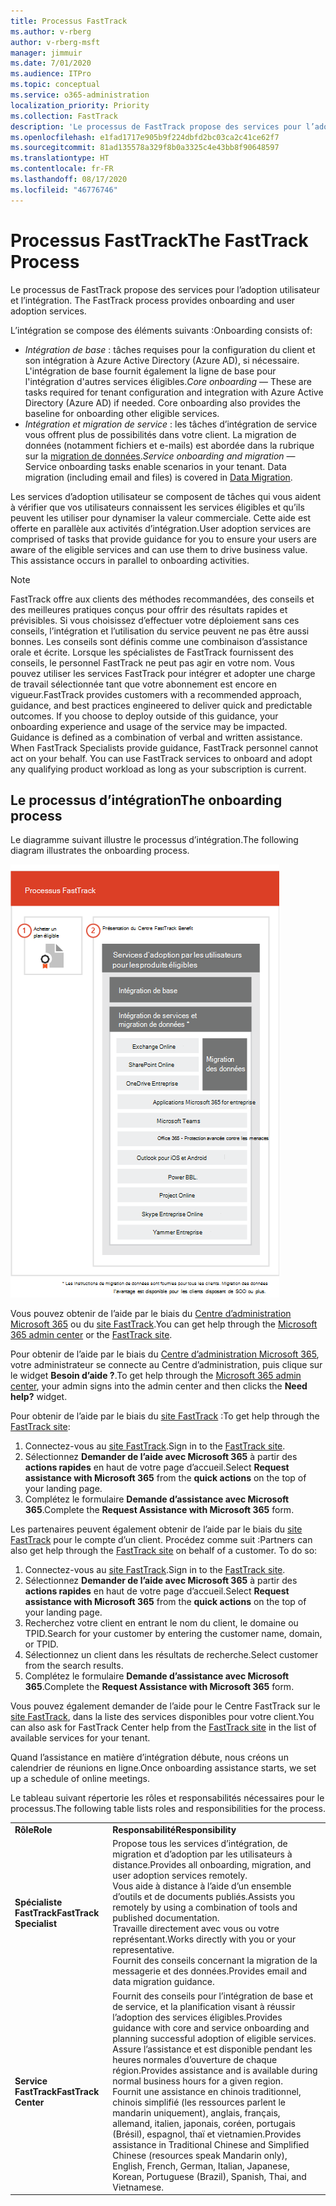 ```yaml
---
title: Processus FastTrack
ms.author: v-rberg
author: v-rberg-msft
manager: jimmuir
ms.date: 7/01/2020
ms.audience: ITPro
ms.topic: conceptual
ms.service: o365-administration
localization_priority: Priority
ms.collection: FastTrack
description: 'Le processus de FastTrack propose des services pour l’adoption utilisateur et l’intégration. '
ms.openlocfilehash: e1fad1717e905b9f224dbfd2bc03ca2c41ce62f7
ms.sourcegitcommit: 81ad135578a329f8b0a3325c4e43bb8f90648597
ms.translationtype: HT
ms.contentlocale: fr-FR
ms.lasthandoff: 08/17/2020
ms.locfileid: "46776746"
---
```

# <a name="the-fasttrack-process"></a><span data-ttu-id="19845-103">Processus FastTrack</span><span class="sxs-lookup"><span data-stu-id="19845-103">The FastTrack Process</span></span>

<span data-ttu-id="19845-104">Le processus de FastTrack propose des services pour l’adoption utilisateur et l’intégration. </span><span class="sxs-lookup"><span data-stu-id="19845-104">The FastTrack process provides onboarding and user adoption services.</span></span> 
  
<span data-ttu-id="19845-105">L’intégration se compose des éléments suivants :</span><span class="sxs-lookup"><span data-stu-id="19845-105">Onboarding consists of:</span></span>
  
- <span data-ttu-id="19845-p101">*Intégration de base* : tâches requises pour la configuration du client et son intégration à Azure Active Directory (Azure AD), si nécessaire. L'intégration de base fournit également la ligne de base pour l'intégration d'autres services éligibles.</span><span class="sxs-lookup"><span data-stu-id="19845-p101">*Core onboarding* — These are tasks required for tenant configuration and integration with Azure Active Directory (Azure AD) if needed. Core onboarding also provides the baseline for onboarding other eligible services.</span></span> 
- <span data-ttu-id="19845-p102">*Intégration et migration de service* : les tâches d’intégration de service vous offrent plus de possibilités dans votre client. La migration de données (notamment fichiers et e-mails) est abordée dans la rubrique sur la [migration de données](O365-data-migration.md).</span><span class="sxs-lookup"><span data-stu-id="19845-p102">*Service onboarding and migration* — Service onboarding tasks enable scenarios in your tenant. Data migration (including email and files) is covered in [Data Migration](O365-data-migration.md).</span></span> 
    
<span data-ttu-id="19845-p103">Les services d’adoption utilisateur se composent de tâches qui vous aident à vérifier que vos utilisateurs connaissent les services éligibles et qu’ils peuvent les utiliser pour dynamiser la valeur commerciale. Cette aide est offerte en parallèle aux activités d’intégration.</span><span class="sxs-lookup"><span data-stu-id="19845-p103">User adoption services are comprised of tasks that provide guidance for you to ensure your users are aware of the eligible services and can use them to drive business value. This assistance occurs in parallel to onboarding activities.</span></span>
  
> [!NOTE]
> <span data-ttu-id="19845-p104">FastTrack offre aux clients des méthodes recommandées, des conseils et des meilleures pratiques conçus pour offrir des résultats rapides et prévisibles. Si vous choisissez d’effectuer votre déploiement sans ces conseils, l’intégration et l’utilisation du service peuvent ne pas être aussi bonnes. Les conseils sont définis comme une combinaison d’assistance orale et écrite. Lorsque les spécialistes de FastTrack fournissent des conseils, le personnel FastTrack ne peut pas agir en votre nom. Vous pouvez utiliser les services FastTrack pour intégrer et adopter une charge de travail sélectionnée tant que votre abonnement est encore en vigueur.</span><span class="sxs-lookup"><span data-stu-id="19845-p104">FastTrack provides customers with a recommended approach, guidance, and best practices engineered to deliver quick and predictable outcomes. If you choose to deploy outside of this guidance, your onboarding experience and usage of the service may be impacted. Guidance is defined as a combination of verbal and written assistance. When FastTrack Specialists provide guidance, FastTrack personnel cannot act on your behalf. You can use FastTrack services to onboard and adopt any qualifying product workload as long as your subscription is current.</span></span> 
  
## <a name="the-onboarding-process"></a><span data-ttu-id="19845-117">Le processus d’intégration</span><span class="sxs-lookup"><span data-stu-id="19845-117">The onboarding process</span></span>

<span data-ttu-id="19845-118">Le diagramme suivant illustre le processus d’intégration.</span><span class="sxs-lookup"><span data-stu-id="19845-118">The following diagram illustrates the onboarding process.</span></span>
  
![Chronologie pour l’utilisation du service d’intégration](media/o365-onboarding-timeline-m365-apps.png)
  
<span data-ttu-id="19845-120">Vous pouvez obtenir de l’aide par le biais du [Centre d’administration Microsoft 365](https://go.microsoft.com/fwlink/?linkid=2032704) ou du [site FastTrack](https://go.microsoft.com/fwlink/?linkid=780698).</span><span class="sxs-lookup"><span data-stu-id="19845-120">You can get help through the [Microsoft 365 admin center](https://go.microsoft.com/fwlink/?linkid=2032704) or the [FastTrack site](https://go.microsoft.com/fwlink/?linkid=780698).</span></span> 

<span data-ttu-id="19845-121">Pour obtenir de l’aide par le biais du [Centre d’administration Microsoft 365](https://go.microsoft.com/fwlink/?linkid=2032704), votre administrateur se connecte au Centre d’administration, puis clique sur le widget **Besoin d’aide ?**.</span><span class="sxs-lookup"><span data-stu-id="19845-121">To get help through the [Microsoft 365 admin center](https://go.microsoft.com/fwlink/?linkid=2032704), your admin signs into the admin center and then clicks the **Need help?** widget.</span></span> 

<span data-ttu-id="19845-122">Pour obtenir de l’aide par le biais du [site FastTrack](https://go.microsoft.com/fwlink/?linkid=780698) :</span><span class="sxs-lookup"><span data-stu-id="19845-122">To get help through the [FastTrack site](https://go.microsoft.com/fwlink/?linkid=780698):</span></span> 
1.    <span data-ttu-id="19845-123">Connectez-vous au [site FastTrack](https://go.microsoft.com/fwlink/?linkid=780698).</span><span class="sxs-lookup"><span data-stu-id="19845-123">Sign in to the [FastTrack site](https://go.microsoft.com/fwlink/?linkid=780698).</span></span> 
2.    <span data-ttu-id="19845-124">Sélectionnez **Demander de l’aide avec Microsoft 365** à partir des **actions rapides** en haut de votre page d’accueil.</span><span class="sxs-lookup"><span data-stu-id="19845-124">Select **Request assistance with Microsoft 365** from the **quick actions** on the top of your landing page.</span></span>
3.    <span data-ttu-id="19845-125">Complétez le formulaire **Demande d’assistance avec Microsoft 365**.</span><span class="sxs-lookup"><span data-stu-id="19845-125">Complete the **Request Assistance with Microsoft 365** form.</span></span>
  
<span data-ttu-id="19845-p105">Les partenaires peuvent également obtenir de l’aide par le biais du [site FastTrack](https://go.microsoft.com/fwlink/?linkid=780698) pour le compte d’un client. Procédez comme suit :</span><span class="sxs-lookup"><span data-stu-id="19845-p105">Partners can also get help through the [FastTrack site](https://go.microsoft.com/fwlink/?linkid=780698) on behalf of a customer. To do so:</span></span>
1.    <span data-ttu-id="19845-128">Connectez-vous au [site FastTrack](https://go.microsoft.com/fwlink/?linkid=780698).</span><span class="sxs-lookup"><span data-stu-id="19845-128">Sign in to the [FastTrack site](https://go.microsoft.com/fwlink/?linkid=780698).</span></span> 
2.    <span data-ttu-id="19845-129">Sélectionnez **Demander de l’aide avec Microsoft 365** à partir des **actions rapides** en haut de votre page d’accueil.</span><span class="sxs-lookup"><span data-stu-id="19845-129">Select **Request assistance with Microsoft 365** from the **quick actions** on the top of your landing page.</span></span>
3.    <span data-ttu-id="19845-130">Recherchez votre client en entrant le nom du client, le domaine ou TPID.</span><span class="sxs-lookup"><span data-stu-id="19845-130">Search for your customer by entering the customer name, domain, or TPID.</span></span>
4.    <span data-ttu-id="19845-131">Sélectionnez un client dans les résultats de recherche.</span><span class="sxs-lookup"><span data-stu-id="19845-131">Select customer from the search results.</span></span>
5.    <span data-ttu-id="19845-132">Complétez le formulaire **Demande d’assistance avec Microsoft 365**.</span><span class="sxs-lookup"><span data-stu-id="19845-132">Complete the **Request Assistance with Microsoft 365** form.</span></span>
  
 <span data-ttu-id="19845-133">Vous pouvez également demander de l’aide pour le Centre FastTrack sur le [site FastTrack](https://go.microsoft.com/fwlink/?linkid=780698), dans la liste des services disponibles pour votre client.</span><span class="sxs-lookup"><span data-stu-id="19845-133">You can also ask for FastTrack Center help from the [FastTrack site](https://go.microsoft.com/fwlink/?linkid=780698) in the list of available services for your tenant.</span></span> 
    
 <span data-ttu-id="19845-134">Quand l’assistance en matière d’intégration débute, nous créons un calendrier de réunions en ligne.</span><span class="sxs-lookup"><span data-stu-id="19845-134">Once onboarding assistance starts, we set up a schedule of online meetings.</span></span>

<span data-ttu-id="19845-135">Le tableau suivant répertorie les rôles et responsabilités nécessaires pour le processus.</span><span class="sxs-lookup"><span data-stu-id="19845-135">The following table lists roles and responsibilities for the process.</span></span>
    
|||
|:-----|:-----|
|<span data-ttu-id="19845-136">**Rôle**</span><span class="sxs-lookup"><span data-stu-id="19845-136">**Role**</span></span> <br/> |<span data-ttu-id="19845-137">**Responsabilité**</span><span class="sxs-lookup"><span data-stu-id="19845-137">**Responsibility**</span></span> <br/> |
|<span data-ttu-id="19845-138">**Spécialiste FastTrack**</span><span class="sxs-lookup"><span data-stu-id="19845-138">**FastTrack Specialist**</span></span> <br/> |<span data-ttu-id="19845-139">Propose tous les services d’intégration, de migration et d’adoption par les utilisateurs à distance.</span><span class="sxs-lookup"><span data-stu-id="19845-139">Provides all onboarding, migration, and user adoption services remotely.</span></span>  <br/> <span data-ttu-id="19845-140">Vous aide à distance à l’aide d’un ensemble d’outils et de documents publiés.</span><span class="sxs-lookup"><span data-stu-id="19845-140">Assists you remotely by using a combination of tools and published documentation.</span></span> <br/> <span data-ttu-id="19845-141">Travaille directement avec vous ou votre représentant.</span><span class="sxs-lookup"><span data-stu-id="19845-141">Works directly with you or your representative.</span></span> <br/> <span data-ttu-id="19845-142">Fournit des conseils concernant la migration de la messagerie et des données.</span><span class="sxs-lookup"><span data-stu-id="19845-142">Provides email and data migration guidance.</span></span>|
|<span data-ttu-id="19845-143">**Service FastTrack**</span><span class="sxs-lookup"><span data-stu-id="19845-143">**FastTrack Center**</span></span>  <br/> |<span data-ttu-id="19845-144">Fournit des conseils pour l’intégration de base et de service, et la planification visant à réussir l’adoption des services éligibles.</span><span class="sxs-lookup"><span data-stu-id="19845-144">Provides guidance with core and service onboarding and planning successful adoption of eligible services.</span></span>  <br/> <span data-ttu-id="19845-145">Assure l’assistance et est disponible pendant les heures normales d’ouverture de chaque région.</span><span class="sxs-lookup"><span data-stu-id="19845-145">Provides assistance and is available during normal business hours for a given region.</span></span> <br/> <span data-ttu-id="19845-146">Fournit une assistance en chinois traditionnel, chinois simplifié (les ressources parlent le mandarin uniquement), anglais, français, allemand, italien, japonais, coréen, portugais (Brésil), espagnol, thaï et vietnamien.</span><span class="sxs-lookup"><span data-stu-id="19845-146">Provides assistance in Traditional Chinese and Simplified Chinese (resources speak Mandarin only), English, French, German, Italian, Japanese, Korean, Portuguese (Brazil), Spanish, Thai, and Vietnamese.</span></span>|
